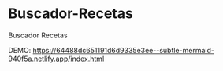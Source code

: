 # Buscador-Recetas
Buscador Recetas


DEMO: 
https://64488dc651191d6d9335e3ee--subtle-mermaid-940f5a.netlify.app/index.html

